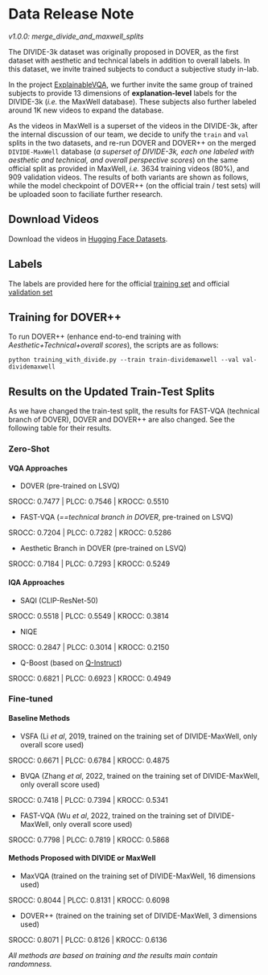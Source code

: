 # Data Release Note

_v1.0.0: merge_divide_and_maxwell_splits_

The DIVIDE-3k dataset was originally proposed in DOVER, as the first dataset with aesthetic and technical labels in addition to overall labels. In this dataset, we invite trained subjects to conduct a subjective study in-lab.

In the project [ExplainableVQA](https://github.com/VQAssessment/ExplainableVQA), we further invite the same group of trained subjects to provide 13 dimensions of **explanation-level** labels for the DIVIDE-3k (*i.e.* the MaxWell database). These subjects also further labeled around 1K new videos to expand the database.

As the videos in MaxWell is a superset of the videos in the DIVIDE-3k, after the internal discussion of our team, we decide to unify the `train` and `val` splits in the two datasets, and re-run DOVER and DOVER++ on the merged `DIVIDE-MaxWell` database (*a superset of DIVIDE-3k, each one labeled with aesthetic and technical, and overall perspective scores*) on the same official split as provided in MaxWell, *i.e.* 3634 training videos (80%), and 909 validation videos. The results of both variants are shown as follows, while the model checkpoint of DOVER++ (on the official train / test sets) will be uploaded soon to faciliate further research.

## Download Videos

Download the videos in [Hugging Face Datasets](https://huggingface.co/datasets/teowu/DIVIDE-MaxWell/resolve/main/videos.zip).

## Labels

The labels are provided here for the official [training set](../examplar_data_labels/DIVIDE_MaxWell/train_labels.txt) and official [validation set](../examplar_data_labels/DIVIDE_MaxWell/val_labels.txt)

## Training for DOVER++

To run DOVER++ (enhance end-to-end training with *Aesthetic+Technical+overall scores*), the scripts are as follows:

```shell
python training_with_divide.py --train train-dividemaxwell --val val-dividemaxwell
```

## Results on the Updated Train-Test Splits

As we have changed the train-test split, the results for FAST-VQA (technical branch of DOVER), DOVER and DOVER++ are also changed. See the following table for their results.

### Zero-Shot

#### VQA Approaches

- DOVER (pre-trained on LSVQ)

SROCC: 0.7477 | PLCC:  0.7546 | KROCC: 0.5510 

- FAST-VQA (*==technical branch in DOVER*, pre-trained on LSVQ)

SROCC: 0.7204 | PLCC:  0.7282 | KROCC: 0.5286 

- Aesthetic Branch in DOVER (pre-trained on LSVQ)

SROCC: 0.7184 | PLCC:  0.7293 | KROCC: 0.5249 

#### IQA Approaches

- SAQI (CLIP-ResNet-50)

SROCC: 0.5518 | PLCC: 0.5549 | KROCC: 0.3814

- NIQE 

SROCC: 0.2847 | PLCC: 0.3014 | KROCC: 0.2150

- Q-Boost (based on [Q-Instruct](https://github.com/Q-Future/Q-Instruct))

SROCC: 0.6821 | PLCC: 0.6923 | KROCC: 0.4949


### Fine-tuned

#### Baseline Methods

- VSFA (Li *et al*, 2019, trained on the training set of DIVIDE-MaxWell, only overall score used)

SROCC: 0.6671 | PLCC: 0.6784 | KROCC: 0.4875

- BVQA (Zhang *et al*, 2022, trained on the training set of DIVIDE-MaxWell, only overall score used)

SROCC: 0.7418 | PLCC: 0.7394 | KROCC: 0.5341

- FAST-VQA (Wu *et al*, 2022, trained on the training set of DIVIDE-MaxWell, only overall score used)

SROCC: 0.7798 | PLCC: 0.7819 | KROCC: 0.5868

#### Methods Proposed with DIVIDE or MaxWell

- MaxVQA (trained on the training set of DIVIDE-MaxWell, 16 dimensions used)

SROCC: 0.8044 | PLCC: 0.8131 | KROCC: 0.6098

- DOVER++ (trained on the training set of DIVIDE-MaxWell, 3 dimensions used)

SROCC: 0.8071 | PLCC: 0.8126 | KROCC: 0.6136

*All methods are based on training and the results main contain randomness.*